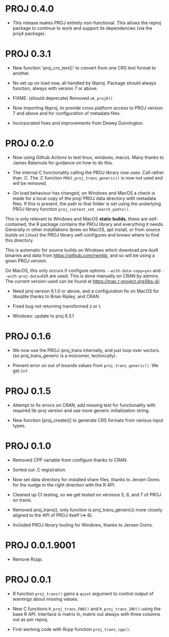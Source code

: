 # PROJ 0.4.0

* This release makes PROJ entirely non-functional. This allows the reproj package to continue
 to work and support its dependencies (via the proj4 package). 


# PROJ 0.3.1

* New function 'proj_crs_text()' to convert from one CRS text format to another.

* No set up on load now, all handled by libproj. Package should always function,
always with version 7 or above.

* FIXME:  (should deprecate) Removed `ok_proj6()`

* Now importing libproj, to provide cross platform access to PROJ version 7 and above and for
 configuration of metadata files. 

* Incorporated fixes and improvements from Dewey Dunnington.


# PROJ 0.2.0

* Now using Github Actions to test linux, windows, macos. Many thanks to James Balamuta for guidance on how to do this. 

* The internal C functionality calling the PROJ library now uses .Call rather than .C. The .C function
 `PROJ_proj_trans_generic()` is now not used and will be removed. 

* On load behaviour has changed, on Windows and MacOS a check is made for a local copy of the proj/
 PROJ data directory with metadata files. If this is present, the path to that folder is set using the
 underlying PROJ library function `proj_context_set_search_paths()`. 
 
 This is only relevant to Windows and MacOS **static builds**, these are self-contained, the R package contains the
 PROJ library and everything it needs. Generally in other installations (brew on MacOS, apt install, or from source builds 
 on Linux) the PROJ library self-configures and knows where to find this directory. 
 
 This is automatic for source builds on Windows which download pre-built binaries and data from https://github.com/rwinlib, and
 so will be using a given PROJ version. 
 
 On MacOS, this only occurs if configure options `--with-data-copy=yes` and `--with-proj-data=DIR` are used. This 
 is done manually on CRAN by admins. The current version used can be found at https://mac.r-project.org/libs-4/. 
 
* Need proj version 6.1.0 or above, and a configuration fix on MacOS for libsqlite thanks to Brian Ripley, and CRAN. 

* Fixed bug not returning transformed z or t. 

* Windows: update to proj 6.3.1

# PROJ 0.1.6

* We now use the PROJ::proj_trans internally, and just loop over vectors. 
(so proj_trans_generic is a misnomer, technically). 

* Prevent error on out of bounds values from `proj_trans_generic()`. We get `Inf`. 

# PROJ 0.1.5

* Attempt to fix errors on CRAN, add missing test for functionality 
 with required lib-proj version and use more generic initialization string. 
 
* New function [proj_create()] to generate CRS formats from various input types. 

# PROJ 0.1.0

* Removed CPP variable from configure thanks to CRAN. 

* Sorted out .C registration. 

* Now set data directory for installed share files, thanks to Jeroen Ooms for the nudge in the right
 direction with the R API. 

* Cleaned up CI testing, so we get tested on versions 5, 6, and 7 of PROJ on travis. 

* Removed proj_trans(), only function is proj_trans_generic() more closely aligned to the
 API of PROJ itself (=> 6). 

* Included PROJ library tooling for Windows, thanks to Jeroen Ooms. 

# PROJ 0.0.1.9001

* Remove Rcpp. 

# PROJ 0.0.1

* R function `proj_trans()` gains a `quiet` argument to control output of warnings about missing
 values. 
 
* New C functions `R_proj_trans_FWD()` and `R_proj_trans_INV()` using the base R API. Interface is matrix in, matrix out always with three columns out as per reproj.  

* First working code with Rcpp function `proj_trans_cpp()`. 
